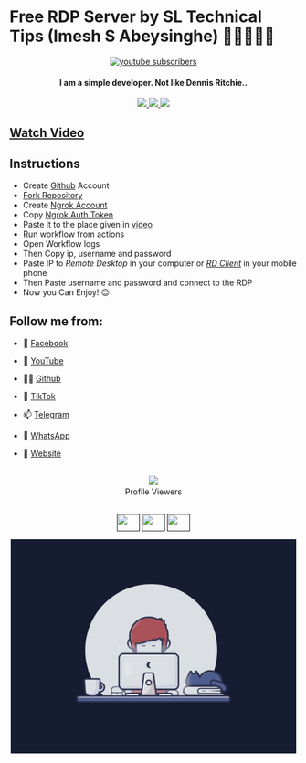 # Free RDP Server by SL Technical Tips (Imesh S Abeysinghe) 🎩🔨👮🏻‍♂️

<p align="center">
  <a href="https://youtube.com/@Imesh.S.Abeysinghe?sub_confirmation=1">
    <img alt="youtube subscribers" title="Subscribe to my YouTube channel" src="https://custom-icon-badges.herokuapp.com/youtube/channel/subscribers/UCYpzhRBGT4x3avaE3DR5_jA?color=%23E05D44&label=SUBSCRIBE&logo=video&logoColor=white&style=for-the-badge&labelColor=CE4630"/></a> 

<h4 align="center">I am a simple developer. Not like Dennis Ritchie..</h3>

<p align="center">
  <a href="https://github.com/SLTechnicalTips/RDP">
    <img src="https://komarev.com/ghpvc/?username=SLTechnicalTips&label=Profile%20views&color=ff69b4&label=Profile+Views&style=plastic">

  </a>
  <a href="https://github.com/SLTechnicalTips/RDP?tab=stars">
    <img src="https://img.shields.io/github/stars/SLTechnicalTips?color=ff69b4&label=Stars&style=plastic">

  </a>
  <a href="https://github.com/SLTechnicalTips?tab=followers">
    <img src="https://img.shields.io/github/followers/SLTechnicalTips?color=ff69b4&label=Followers&style=plastic">

  </a>
</p>

## [Watch Video](youtu.be/jshsha)

## Instructions

- Create [Github](https://github.com/signup) Account
- [Fork Repository](https://github.com/SLTechnicalTips/RDP)
- Create [Ngrok Account](https://dashboard.ngrok.com/signup)
- Copy [Ngrok Auth Token](https://dashboard.ngrok.com/get-started/your-authtoken)
- Paste it to the place given in [video](youtu.be/hhhh)
- Run workflow from actions
- Open Workflow logs
- Then Copy ip, username and password
- Paste IP to *Remote Desktop* in your computer or [*RD Client*](https://play.google.com/store/apps/details?id=com.microsoft.rdc.androidx) in your mobile phone
- Then Paste username and password and connect to the RDP
- Now you Can Enjoy! 😊


## Follow me from: 

- 🔭 [Facebook](https://www.facebook.com/Imesh.S.Abeysinghe)

- 🌱 [YouTube](https://youtube.com/@Imesh.S.Abeysinghe?sub_confirmation=1)

- 👨‍💻 [Github](https://github.com/SLTechnicalTips/)

- 🐳 [TikTok](https://tiktok.com/@Imesh_S_Abeysinghe)

- 📫 [Telegram](https://t.me/@Imesh_S_Abeysinghe)

- 👨‍ [WhatsApp](https://wa.me/94770025374?text=I'm+from+Github)

- 💫 [Website](http://sltechnicaltips.github.io/)
<br>



<div align="center"><img src="https://profile-counter.glitch.me/SLTechnicalTips/count.svg" /><br>Profile Viewers</div>
<br>

<p align="center">
  <a href="" target="white"><img align="center" src="https://cdn.jsdelivr.net/npm/simple-icons@3.0.1/icons/codepen.svg" alt="" height="30" width="40" /></a>
  <a href="" target="blank"><img align="center" src="https://cdn.jsdelivr.net/npm/simple-icons@3.0.1/icons/dev-dot-to.svg" alt="" height="30" width="40" /></a>
  <a href="" target="blank"><img align="center" src="https://cdn.jsdelivr.net/npm/simple-icons@3.0.1/icons/hackerrank.svg" alt="" height="30" width="40" /></a>
</p>
   <p align='center'>
   <a href="https://youtube.com/@Imesh.S.Abeysinghe?sub_confirmation=1" alt="made-with-python"> <img src="https://github.com/devSouvik/devSouvik/blob/master/gif2.gif.gif"width="500" /> </a>
</p>

